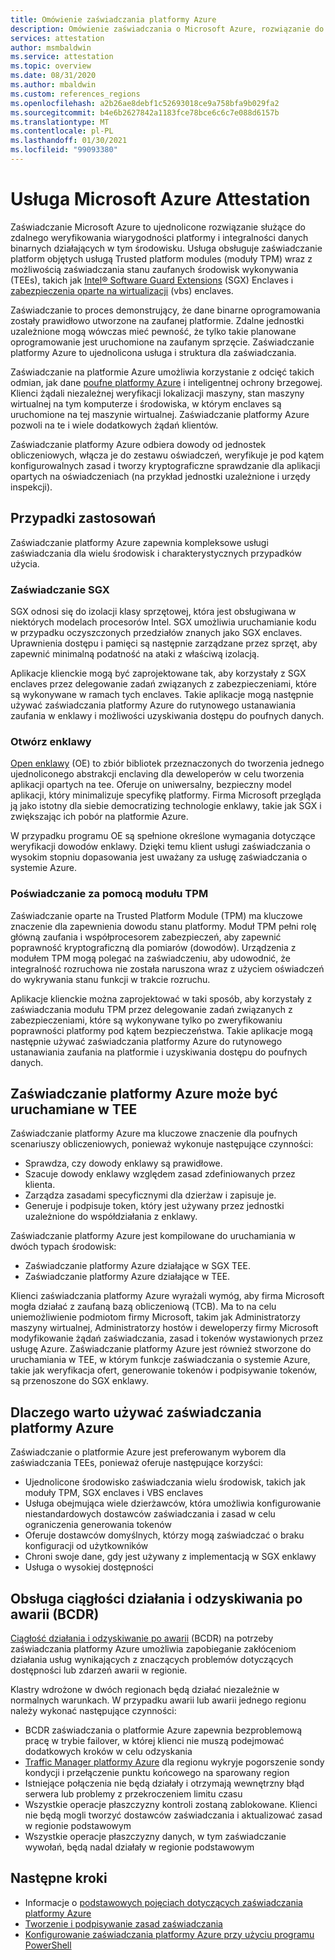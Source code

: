 ```yaml
---
title: Omówienie zaświadczania platformy Azure
description: Omówienie zaświadczania o Microsoft Azure, rozwiązanie do zaświadczania zaufanych środowisk wykonywania (TEEs)
services: attestation
author: msmbaldwin
ms.service: attestation
ms.topic: overview
ms.date: 08/31/2020
ms.author: mbaldwin
ms.custom: references_regions
ms.openlocfilehash: a2b26ae8debf1c52693018ce9a758bfa9b029fa2
ms.sourcegitcommit: b4e6b2627842a1183fce78bce6c6c7e088d6157b
ms.translationtype: MT
ms.contentlocale: pl-PL
ms.lasthandoff: 01/30/2021
ms.locfileid: "99093380"
---
```

# <a name="microsoft-azure-attestation"></a>Usługa Microsoft Azure Attestation 

Zaświadczanie Microsoft Azure to ujednolicone rozwiązanie służące do zdalnego weryfikowania wiarygodności platformy i integralności danych binarnych działających w tym środowisku. Usługa obsługuje zaświadczanie platform objętych usługą Trusted platform modules (moduły TPM) wraz z możliwością zaświadczania stanu zaufanych środowisk wykonywania (TEEs), takich jak [Intel® Software Guard Extensions](https://www.intel.com/content/www/us/en/architecture-and-technology/software-guard-extensions.html) (SGX) Enclaves i [zabezpieczenia oparte na wirtualizacji](/windows-hardware/design/device-experiences/oem-vbs) (vbs) enclaves. 

Zaświadczanie to proces demonstrujący, że dane binarne oprogramowania zostały prawidłowo utworzone na zaufanej platformie. Zdalne jednostki uzależnione mogą wówczas mieć pewność, że tylko takie planowane oprogramowanie jest uruchomione na zaufanym sprzęcie. Zaświadczanie platformy Azure to ujednolicona usługa i struktura dla zaświadczania.

Zaświadczanie na platformie Azure umożliwia korzystanie z odcięć takich odmian, jak dane [poufne platformy Azure](../confidential-computing/overview.md) i inteligentnej ochrony brzegowej. Klienci żądali niezależnej weryfikacji lokalizacji maszyny, stan maszyny wirtualnej na tym komputerze i środowiska, w którym enclaves są uruchomione na tej maszynie wirtualnej. Zaświadczanie platformy Azure pozwoli na te i wiele dodatkowych żądań klientów.

Zaświadczanie platformy Azure odbiera dowody od jednostek obliczeniowych, włącza je do zestawu oświadczeń, weryfikuje je pod kątem konfigurowalnych zasad i tworzy kryptograficzne sprawdzanie dla aplikacji opartych na oświadczeniach (na przykład jednostki uzależnione i urzędy inspekcji).

## <a name="use-cases"></a>Przypadki zastosowań

Zaświadczanie platformy Azure zapewnia kompleksowe usługi zaświadczania dla wielu środowisk i charakterystycznych przypadków użycia.

### <a name="sgx-attestation"></a>Zaświadczanie SGX

SGX odnosi się do izolacji klasy sprzętowej, która jest obsługiwana w niektórych modelach procesorów Intel. SGX umożliwia uruchamianie kodu w przypadku oczyszczonych przedziałów znanych jako SGX enclaves. Uprawnienia dostępu i pamięci są następnie zarządzane przez sprzęt, aby zapewnić minimalną podatność na ataki z właściwą izolacją.

Aplikacje klienckie mogą być zaprojektowane tak, aby korzystały z SGX enclaves przez delegowanie zadań związanych z zabezpieczeniami, które są wykonywane w ramach tych enclaves. Takie aplikacje mogą następnie używać zaświadczania platformy Azure do rutynowego ustanawiania zaufania w enklawy i możliwości uzyskiwania dostępu do poufnych danych.

### <a name="open-enclave"></a>Otwórz enklawy
[Open enklawy](https://openenclave.io/sdk/) (OE) to zbiór bibliotek przeznaczonych do tworzenia jednego ujednoliconego abstrakcji enclaving dla deweloperów w celu tworzenia aplikacji opartych na tee. Oferuje on uniwersalny, bezpieczny model aplikacji, który minimalizuje specyfikę platformy. Firma Microsoft przegląda ją jako istotny dla siebie democratizing technologie enklawy, takie jak SGX i zwiększając ich pobór na platformie Azure.

W przypadku programu OE są spełnione określone wymagania dotyczące weryfikacji dowodów enklawy. Dzięki temu klient usługi zaświadczania o wysokim stopniu dopasowania jest uważany za usługę zaświadczania o systemie Azure.

### <a name="tpm-attestation"></a>Poświadczanie za pomocą modułu TPM 

Zaświadczanie oparte na Trusted Platform Module (TPM) ma kluczowe znaczenie dla zapewnienia dowodu stanu platformy. Moduł TPM pełni rolę główną zaufania i współprocesorem zabezpieczeń, aby zapewnić poprawność kryptograficzną dla pomiarów (dowodów). Urządzenia z modułem TPM mogą polegać na zaświadczeniu, aby udowodnić, że integralność rozruchowa nie została naruszona wraz z użyciem oświadczeń do wykrywania stanu funkcji w trakcie rozruchu. 

Aplikacje klienckie można zaprojektować w taki sposób, aby korzystały z zaświadczania modułu TPM przez delegowanie zadań związanych z zabezpieczeniami, które są wykonywane tylko po zweryfikowaniu poprawności platformy pod kątem bezpieczeństwa. Takie aplikacje mogą następnie używać zaświadczania platformy Azure do rutynowego ustanawiania zaufania na platformie i uzyskiwania dostępu do poufnych danych.

## <a name="azure-attestation-can-run-in-a-tee"></a>Zaświadczanie platformy Azure może być uruchamiane w TEE

Zaświadczanie platformy Azure ma kluczowe znaczenie dla poufnych scenariuszy obliczeniowych, ponieważ wykonuje następujące czynności:

- Sprawdza, czy dowody enklawy są prawidłowe.
- Szacuje dowody enklawy względem zasad zdefiniowanych przez klienta.
- Zarządza zasadami specyficznymi dla dzierżaw i zapisuje je.
- Generuje i podpisuje token, który jest używany przez jednostki uzależnione do współdziałania z enklawy.

Zaświadczanie platformy Azure jest kompilowane do uruchamiania w dwóch typach środowisk:
- Zaświadczanie platformy Azure działające w SGX TEE.
- Zaświadczanie platformy Azure działające w TEE.

Klienci zaświadczania platformy Azure wyrażali wymóg, aby firma Microsoft mogła działać z zaufaną bazą obliczeniową (TCB). Ma to na celu uniemożliwienie podmiotom firmy Microsoft, takim jak Administratorzy maszyny wirtualnej, Administratorzy hostów i deweloperzy firmy Microsoft modyfikowanie żądań zaświadczania, zasad i tokenów wystawionych przez usługę Azure. Zaświadczanie platformy Azure jest również stworzone do uruchamiania w TEE, w którym funkcje zaświadczania o systemie Azure, takie jak weryfikacja ofert, generowanie tokenów i podpisywanie tokenów, są przenoszone do SGX enklawy.

## <a name="why-use-azure-attestation"></a>Dlaczego warto używać zaświadczania platformy Azure

Zaświadczanie o platformie Azure jest preferowanym wyborem dla zaświadczania TEEs, ponieważ oferuje następujące korzyści: 

- Ujednolicone środowisko zaświadczania wielu środowisk, takich jak moduły TPM, SGX enclaves i VBS enclaves 
- Usługa obejmująca wiele dzierżawców, która umożliwia konfigurowanie niestandardowych dostawców zaświadczania i zasad w celu ograniczenia generowania tokenów
- Oferuje dostawców domyślnych, którzy mogą zaświadczać o braku konfiguracji od użytkowników
- Chroni swoje dane, gdy jest używany z implementacją w SGX enklawy
- Usługa o wysokiej dostępności 

## <a name="business-continuity-and-disaster-recovery-bcdr-support"></a>Obsługa ciągłości działania i odzyskiwania po awarii (BCDR)

[Ciągłość działania i odzyskiwanie po awarii](../best-practices-availability-paired-regions.md) (BCDR) na potrzeby zaświadczania platformy Azure umożliwia zapobieganie zakłóceniom działania usług wynikających z znaczących problemów dotyczących dostępności lub zdarzeń awarii w regionie.

Klastry wdrożone w dwóch regionach będą działać niezależnie w normalnych warunkach. W przypadku awarii lub awarii jednego regionu należy wykonać następujące czynności:

- BCDR zaświadczania o platformie Azure zapewnia bezproblemową pracę w trybie failover, w której klienci nie muszą podejmować dodatkowych kroków w celu odzyskania
- [Traffic Manager platformy Azure](../traffic-manager/index.yml) dla regionu wykryje pogorszenie sondy kondycji i przełączenie punktu końcowego na sparowany region
- Istniejące połączenia nie będą działały i otrzymają wewnętrzny błąd serwera lub problemy z przekroczeniem limitu czasu
- Wszystkie operacje płaszczyzny kontroli zostaną zablokowane. Klienci nie będą mogli tworzyć dostawców zaświadczania i aktualizować zasad w regionie podstawowym
- Wszystkie operacje płaszczyzny danych, w tym zaświadczanie wywołań, będą nadal działały w regionie podstawowym

## <a name="next-steps"></a>Następne kroki
- Informacje o [podstawowych pojęciach dotyczących zaświadczania platformy Azure](basic-concepts.md)
- [Tworzenie i podpisywanie zasad zaświadczania](author-sign-policy.md)
- [Konfigurowanie zaświadczania platformy Azure przy użyciu programu PowerShell](quickstart-powershell.md)
